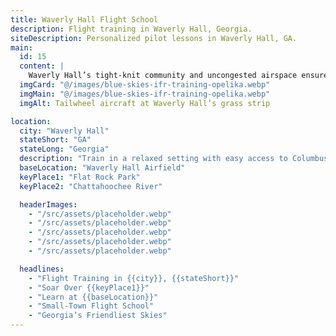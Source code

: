 ```yaml
---
title: Waverly Hall Flight School
description: Flight training in Waverly Hall, Georgia.
siteDescription: Personalized pilot lessons in Waverly Hall, GA.
main:
  id: 15
  content: |
    Waverly Hall’s tight-knit community and uncongested airspace ensure one-on-one attention for students.
  imgCard: "@/images/blue-skies-ifr-training-opelika.webp"
  imgMain: "@/images/blue-skies-ifr-training-opelika.webp"
  imgAlt: Tailwheel aircraft at Waverly Hall’s grass strip

location:
  city: "Waverly Hall"
  stateShort: "GA"
  stateLong: "Georgia"
  description: "Train in a relaxed setting with easy access to Columbus."
  baseLocation: "Waverly Hall Airfield"
  keyPlace1: "Flat Rock Park"
  keyPlace2: "Chattahoochee River"

  headerImages:
    - "/src/assets/placeholder.webp"
    - "/src/assets/placeholder.webp"
    - "/src/assets/placeholder.webp"
    - "/src/assets/placeholder.webp"
    - "/src/assets/placeholder.webp"

  headlines:
    - "Flight Training in {{city}}, {{stateShort}}"
    - "Soar Over {{keyPlace1}}"
    - "Learn at {{baseLocation}}"
    - "Small-Town Flight School"
    - "Georgia’s Friendliest Skies"
---
```

